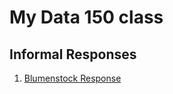 # My Data 150 class

## Informal Responses

1. [Blumenstock Response](https://aisling-halliden.github.io/Data150-Aisling/blumenstock.html)
